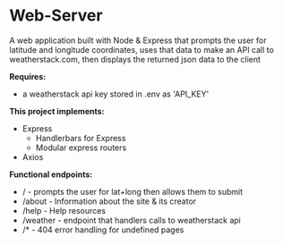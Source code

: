 # Web-Server
A web application built with Node & Express that prompts the user for latitude and longitude coordinates, uses that data to make an API call to weatherstack.com, then displays
the returned json data to the client

**Requires:**<br>
  - a weatherstack api key stored in .env as 'API_KEY'

**This project implements:**
- Express<br>
  - Handlerbars for Express<br>
  - Modular express routers<br>
- Axios<br>

**Functional endpoints:**
 - / - prompts the user for lat+long then allows them to submit<br>
 - /about - Information about the site & its creator<br>
 - /help - Help resources<br>
 - /weather - endpoint that handlers calls to weatherstack api<br>
 - /* - 404 error handling for undefined pages<br>

